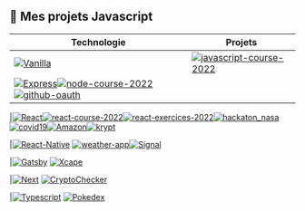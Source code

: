## :orange_book: Mes projets Javascript

<!-- START OF PROFILE STACK, DO NOT REMOVE -->
| **Technologie**| **Projets** |
|-----------------|-----------------------------|
|[![Vanilla](https://img.shields.io/static/v1?label=&message=JavaScript&color=F18E33&logo=javascript&logoColor=FFFFFF)](https://developer.mozilla.org/en-US/docs/Web/JavaScript)|[![javascript-course-2022](https://img.shields.io/static/v1?label=javascript-course-2022&message=%20&color=000605&logo=github&logoColor=white&labelColor=000605)](https://github.com/ohayon-alexandre/javascript-course-2022)
|[![Express](https://img.shields.io/static/v1?label=&message=express&color=F18E33&logo=express&logoColor=FFFFFF)](https://developer.mozilla.org/en-US/docs/Web/JavaScript)[![node-course-2022](https://img.shields.io/static/v1?label=node-course-2022&message=%20&color=000605&logo=github&logoColor=white&labelColor=000605)](https://github.com/ohayon-alexandre/node-course-2022)[![github-oauth](https://img.shields.io/static/v1?label=github-oauth&message=%20&color=000605&logo=github&logoColor=white&labelColor=000605)](https://github.com/ohayon-alexandre/github-oauth)

|[![React](https://img.shields.io/static/v1?label=&message=React&color=F18E33&logo=react&logoColor=FFFFFF)](https://developer.mozilla.org/en-US/docs/Web/JavaScript)[![react-course-2022](https://img.shields.io/static/v1?label=react-course-2022&message=%20&color=000605&logo=github&logoColor=white&labelColor=000605)](https://github.com/ohayon-alexandre/react-course-2022)[![react-exercices-2022](https://img.shields.io/static/v1?label=react-exercices-2022&message=%20&color=000605&logo=github&logoColor=white&labelColor=000605)](https://github.com/ohayon-alexandre/react-exercices-2022)[![hackaton_nasa](https://img.shields.io/static/v1?label=hackaton_nasa&message=%20&color=000605&logo=github&logoColor=white&labelColor=000605)](https://github.com/ohayon-alexandre/hackaton_nasa)[![covid19](https://img.shields.io/static/v1?label=covid19&message=%20&color=000605&logo=github&logoColor=white&labelColor=000605)](https://github.com/ohayon-alexandre/covid19)[![Amazon](https://img.shields.io/static/v1?label=Amazon&message=%20&color=000605&logo=github&logoColor=white&labelColor=000605)](https://github.com/ohayon-alexandre/Amazon)[![krypt](https://img.shields.io/static/v1?label=krypt&message=%20&color=000605&logo=github&logoColor=white&labelColor=000605)](https://github.com/ohayon-alexandre/krypt)

|[![React-Native](https://img.shields.io/static/v1?label=&message=React-Native&color=F18E33&logo=react&logoColor=FFFFFF)](https://developer.mozilla.org/en-US/docs/Web/JavaScript)
[![weather-app](https://img.shields.io/static/v1?label=weather-app&message=%20&color=000605&logo=github&logoColor=white&labelColor=000605)](https://github.com/ohayon-alexandre/weather-app)[![Signal](https://img.shields.io/static/v1?label=Signal&message=%20&color=000605&logo=github&logoColor=white&labelColor=000605)](https://github.com/ohayon-alexandre/Signal)

|[![Gatsby](https://img.shields.io/static/v1?label=&message=Gatsby&color=F18E33&logo=gatsby&logoColor=FFFFFF)](https://developer.mozilla.org/en-US/docs/Web/JavaScript)
[![Xcape](https://img.shields.io/static/v1?label=Xcape&message=%20&color=000605&logo=github&logoColor=white&labelColor=000605)](https://github.com/ohayon-alexandre/Xcape)


|[![Next](https://img.shields.io/static/v1?label=&message=Next&color=F18E33&logo=next.js&logoColor=FFFFFF)](https://developer.mozilla.org/en-US/docs/Web/JavaScript)
[![CryptoChecker](https://img.shields.io/static/v1?label=CryptoChecker&message=%20&color=000605&logo=github&logoColor=white&labelColor=000605)](https://github.com/ohayon-alexandre/CryptoChecker)

|[![Typescript](https://img.shields.io/static/v1?label=&message=Typescript&color=F18E33&logo=typescript&logoColor=FFFFFF)](https://developer.mozilla.org/en-US/docs/Web/JavaScript)
[![Pokedex](https://img.shields.io/static/v1?label=Pokedex&message=%20&color=000605&logo=github&logoColor=white&labelColor=000605)](https://github.com/ohayon-alexandre/Pokedex)
<!-- END OF PROFILE STACK, DO NOT REMOVE -->
